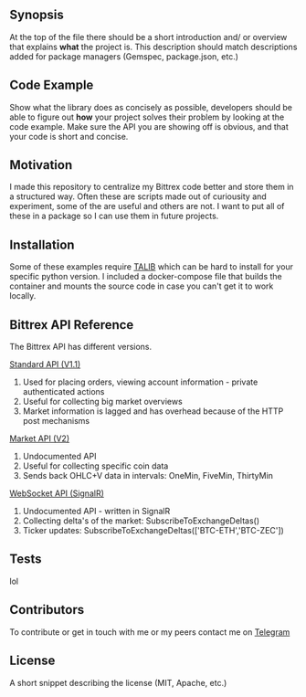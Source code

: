 ## Synopsis

At the top of the file there should be a short introduction and/ or overview that explains **what** the project is. This description should match descriptions added for package managers (Gemspec, package.json, etc.)

## Code Example

Show what the library does as concisely as possible, developers should be able to figure out **how** your project solves their problem by looking at the code example. Make sure the API you are showing off is obvious, and that your code is short and concise.

## Motivation

I made this repository to centralize my Bittrex code better and store them in a structured way. Often these are scripts made out of curiousity and experiment, some of the are useful and others are not. I want to put all of these in a package so I can use them in future projects.

## Installation

Some of these examples require [TALIB](http://ta-lib.org) which can be hard to install for your specific python version. I included a docker-compose file that builds the container and mounts the source code in case you can't get it to work locally.

## Bittrex API Reference

The Bittrex API has different versions.

[Standard API (V1.1)](https://www.bittrex.com/Home/Api)
1. Used for placing orders, viewing account information - private authenticated actions
1. Useful for collecting big market overviews
1. Market information is lagged and has overhead because of the HTTP post mechanisms

[Market API (V2)](https://bittrex.com/Api/v2.0/pub/market/GetTicks?marketName=BTC-WAVES&tickInterval=ThirtyMin)
1. Undocumented API
1. Useful for collecting specific coin data
1. Sends back OHLC+V data in intervals: OneMin, FiveMin, ThirtyMin

[WebSocket API (SignalR)](http://socket.bittrex.com/signalr)
1. Undocumented API - written in SignalR
1. Collecting delta's of the market: SubscribeToExchangeDeltas()
1. Ticker updates: SubscribeToExchangeDeltas(['BTC-ETH','BTC-ZEC'])

## Tests

lol

## Contributors

To contribute or get in touch with me or my peers contact me on [Telegram](http://t.me/cryptofud)


## License

A short snippet describing the license (MIT, Apache, etc.)

